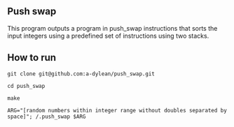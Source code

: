 **Push swap**
---
This program outputs a program in push_swap instructions that sorts the input integers using a predefined set of instructions using two stacks.

**How to run**
---
```
git clone git@github.com:a-dylean/push_swap.git
```
```
cd push_swap
```
```
make
```
```
ARG="[random numbers within integer range without doubles separated by space]"; /.push_swap $ARG 
```